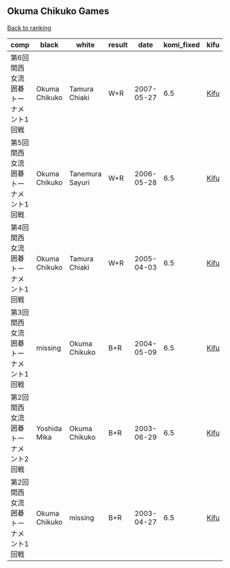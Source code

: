 ## Okuma Chikuko Games

[Back to ranking](../../index.md)




| **comp** | **black** | **white** | **result** | **date** | **komi_fixed** | **kifu** | 
| --- | --- | --- | --- | --- | --- | --- |
| 第6回関西女流囲碁トーナメント1回戦 | Okuma Chikuko | Tamura Chiaki | W+R | 2007-05-27 | 6.5 | [Kifu](https://kifudepot.net/kifucontents.php?id=nEK7piU0haRxankUo54%2BFg%3D%3D) | 
| 第5回関西女流囲碁トーナメント1回戦 | Okuma Chikuko | Tanemura Sayuri | W+R | 2006-05-28 | 6.5 | [Kifu](https://kifudepot.net/kifucontents.php?id=E6ioDfJR2QV6AWhOY%2F0zPw%3D%3D) | 
| 第4回関西女流囲碁トーナメント1回戦 | Okuma Chikuko | Tamura Chiaki | W+R | 2005-04-03 | 6.5 | [Kifu](https://kifudepot.net/kifucontents.php?id=W0HFgFaEH%2F3FVAkvJ6z%2BAA%3D%3D) | 
| 第3回関西女流囲碁トーナメント1回戦 | missing | Okuma Chikuko | B+R | 2004-05-09 | 6.5 | [Kifu](https://kifudepot.net/kifucontents.php?id=za%2F5%2BXuvQraUkJbq0Ln4xA%3D%3D) | 
| 第2回関西女流囲碁トーナメント2回戦 | Yoshida Mika | Okuma Chikuko | B+R | 2003-06-29 | 6.5 | [Kifu](https://kifudepot.net/kifucontents.php?id=%2BeRdWGLR8jh6jL6BUKgFBA%3D%3D) | 
| 第2回関西女流囲碁トーナメント1回戦 | Okuma Chikuko | missing | B+R | 2003-04-27 | 6.5 | [Kifu](https://kifudepot.net/kifucontents.php?id=R%2FLSdP7sca495i5kQZFfFA%3D%3D) |





